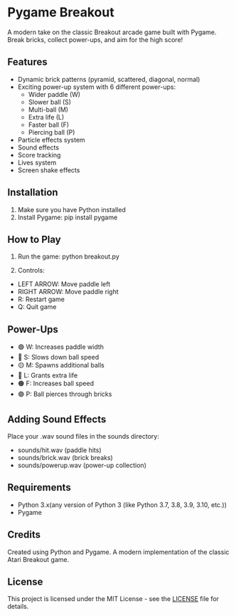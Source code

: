 # Pygame Breakout

A modern take on the classic Breakout arcade game built with Pygame. Break bricks, collect power-ups, and aim for the high score!

## Features

- Dynamic brick patterns (pyramid, scattered, diagonal, normal)
- Exciting power-up system with 6 different power-ups:
  - Wider paddle (W)
  - Slower ball (S)
  - Multi-ball (M)
  - Extra life (L)
  - Faster ball (F)
  - Piercing ball (P)
- Particle effects system
- Sound effects
- Score tracking
- Lives system
- Screen shake effects

## Installation

1. Make sure you have Python installed
2. Install Pygame:
pip install pygame


## How to Play

1. Run the game:
python breakout.py


2. Controls:
- LEFT ARROW: Move paddle left
- RIGHT ARROW: Move paddle right
- R: Restart game
- Q: Quit game

## Power-Ups

- 🟢 W: Increases paddle width
- 🔵 S: Slows down ball speed
- 🟡 M: Spawns additional balls
- 🔴 L: Grants extra life
- 🟠 F: Increases ball speed
- 🟣 P: Ball pierces through bricks

## Adding Sound Effects

Place your .wav sound files in the sounds directory:
- sounds/hit.wav (paddle hits)
- sounds/brick.wav (brick breaks)
- sounds/powerup.wav (power-up collection)

## Requirements

- Python 3.x(any version of Python 3 (like Python 3.7, 3.8, 3.9, 3.10, etc.))
- Pygame

## Credits

Created using Python and Pygame. A modern implementation of the classic Atari Breakout game.

## License

This project is licensed under the MIT License - see the [LICENSE](LICENSE) file for details.
